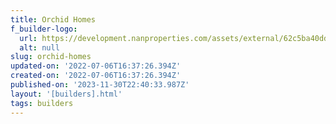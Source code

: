 ```yaml
---
title: Orchid Homes
f_builder-logo:
  url: https://development.nanproperties.com/assets/external/62c5ba40ddcd435972d7d810_original.png%20logo%20(2).png
  alt: null
slug: orchid-homes
updated-on: '2022-07-06T16:37:26.394Z'
created-on: '2022-07-06T16:37:26.394Z'
published-on: '2023-11-30T22:40:33.987Z'
layout: '[builders].html'
tags: builders
---
```




